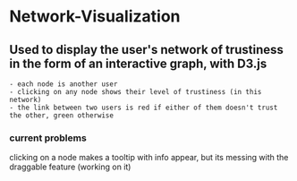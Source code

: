 # Network-Visualization

## Used to display the user's network of trustiness in the form of an interactive graph, with D3.js

	- each node is another user
	- clicking on any node shows their level of trustiness (in this network) 
	- the link between two users is red if either of them doesn't trust the other, green otherwise



### current problems

clicking on a node makes a tooltip with info appear, but its messing with the draggable feature (working on it)
